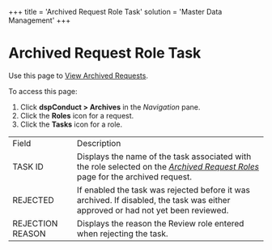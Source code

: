 +++
title = 'Archived Request Role Task'
solution = 'Master Data Management'
+++

# Archived Request Role Task

<div class="use">

Use this page to [View Archived
Requests](../Use_Cases/View_Archived_Requests_DGE).

</div>

To access this page:

1.  Click <span style="font-weight: bold;">dspConduct \> Archives</span>
    in the <span style="font-style: italic;">Navigation</span> pane.
2.  Click the <span style="font-weight: bold;">Roles</span> icon for a
    request.
3.  Click the <span style="font-weight: bold;">Tasks</span> icon for a
    role.

|                  |                                                                                                                                                                                                     |
| ---------------- | --------------------------------------------------------------------------------------------------------------------------------------------------------------------------------------------------- |
| Field            | Description                                                                                                                                                                                         |
| TASK ID          | Displays the name of the task associated with the role selected on the <span style="font-style: italic;">[Archived Request Roles](Archived_Request_Roles)</span> page for the archived request. |
| REJECTED         | If enabled the task was rejected before it was archived. If disabled, the task was either approved or had not yet been reviewed.                                                                    |
| REJECTION REASON | Displays the reason the Review role entered when rejecting the task.                                                                                                                                |
